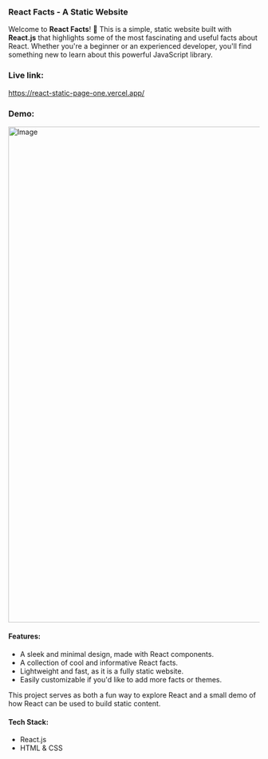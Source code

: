 ### React Facts - A Static Website

Welcome to **React Facts**! 🎉 This is a simple, static website built with **React.js** that highlights some of the most fascinating and useful facts about React. Whether you're a beginner or an experienced developer, you'll find something new to learn about this powerful JavaScript library.

### Live link:

https://react-static-page-one.vercel.app/

### Demo:

<img width="1232" height="994" alt="Image" src="https://github.com/user-attachments/assets/7d0f5157-6f37-4663-8daf-c77ea21b3057" />

#### Features:

* A sleek and minimal design, made with React components.
* A collection of cool and informative React facts.
* Lightweight and fast, as it is a fully static website.
* Easily customizable if you'd like to add more facts or themes.

This project serves as both a fun way to explore React and a small demo of how React can be used to build static content.

#### Tech Stack:

* React.js
* HTML & CSS
